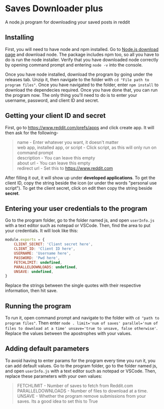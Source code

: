 # Saves Downloader plus
A node.js program for downloading your saved posts in reddit

## Installing
First, you will need to have node and npm installed. Go to [Node.js download page](https://nodejs.org/en/download/) and download node. The package includes npm too, so all you have to do is run the node installer. Verify that you have downloaded node correctly by opening command prompt and entering `node -v` into the console.

Once you have node installed, download the program by going under the releases tab. Unzip it, then navigate to the folder with `cd "File path to program files"`. Once you have navigated to the folder, enter `npm install` to download the dependecies required. Once you have done that, you can run the program now. The only thing you'll need to do is to enter your username, password, and client ID and secret.

## Getting your client ID and secret
First, go to <https://www.reddit.com/prefs/apps> and click create app. It will then ask for the following-

> name - Enter whatever you want, it doesn't matter  
> web app, installed app, or script - Click script, as this will only run on command prompt  
> description - You can leave this empty  
> about url - You can leave this empty  
> redirect url - Set this to https://www.reddit.com  

After filling it out, it will show up under **developed applications**. To get the client ID, copy the string beside the icon (or under the words "personal use script"). To get the client secret, click on edit then copy the string beside **secret**.

## Entering your user credentials to the program
Go to the program folder, go to the folder named js, and open `userInfo.js` with a text editor such as notepad or VSCode. Then, find the area to put your credentials. It will look like this:
```javascript
module.exports = {
	CLIENT_SECRET: 'Client secret here',
	CLIENT_ID: 'Client ID here',
	USERNAME: 'Username here',
	PASSWORD: 'Pwd here',
	FETCHLIMIT: undefined,
	PARALLELDOWNLOADS: undefined,
	UNSAVE: undefined,
}
```
Replace the strings between the single quotes with their respective information, then hit save.

## Running the program
To run it, open command prompt and navigate to the folder with `cd "path to program files"`.
Then enter `node . limit='num of saves' parallel='num of files to download at a time' unsave='true to unsave, false otherwise'`. Replace the values between the apostrophes with your values.

## Adding default parameters
To avoid having to enter params for the program every time you run it, you can add default values.
Go to the program folder, go to the folder named js, and open `userInfo.js` with a text editor such as notepad or VSCode.
Then, replace these parameters with your own values:
> FETCHLIMIT - Number of saves to fetch from Reddit.com  
> PARALLELDOWNLOADS - Number of files to download at a time.  
> UNSAVE - Whether the program remove submissions from your saves. Its a good idea to set this to True  
